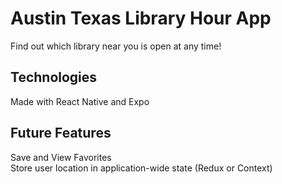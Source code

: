 # Austin Texas Library Hour App

Find out which library near you is open at any time!

## Technologies

Made with React Native and Expo

## Future Features

Save and View Favorites  
Store user location in application-wide state (Redux or Context)
